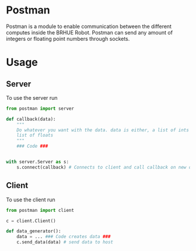 # Postman

Postman is a module to enable communication between the different computes 
inside the BRHUE Robot. Postman can send any amount of integers or floating 
point numbers through sockets.

# Usage
## Server
To use the server run

```python
from postman import server

def callback(data):
    """
    Do whatever you want with the data. data is either, a list of ints or a
    list of floats
    """
    ### Code ###


with server.Server as s:
    s.connect(callback) # Connects to client and call callback on new data
```

## Client
To use the client run
```python
from postman import client

c = client.Client()

def data_generator():
    data = ... ### Code creates data ###
    c.send_data(data) # send data to host
```